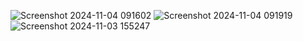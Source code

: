 ![Screenshot 2024-11-04 091602](https://github.com/user-attachments/assets/f2c94458-2956-482d-9973-a6ad917d77ef)
![Screenshot 2024-11-04 091919](https://github.com/user-attachments/assets/40786d27-9de0-42a3-85ed-63089684d942)
![Screenshot 2024-11-03 155247](https://github.com/user-attachments/assets/201be414-a06b-47b5-9284-d22317452ffa)

